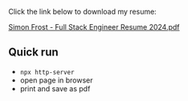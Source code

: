 Click the link below to download my resume: 

[Simon Frost - Full Stack Engineer Resume 2024.pdf](https://github.com/SimonHFrost/static-resume/blob/c6b9b737cd474e826f2c87857830e3258b105ae2/Simon%20Frost%20-%20Full%20Stack%20Engineer%20Resume%202024.pdf)

Quick run
---- 

* `npx http-server`
* open page in browser
* print and save as pdf
